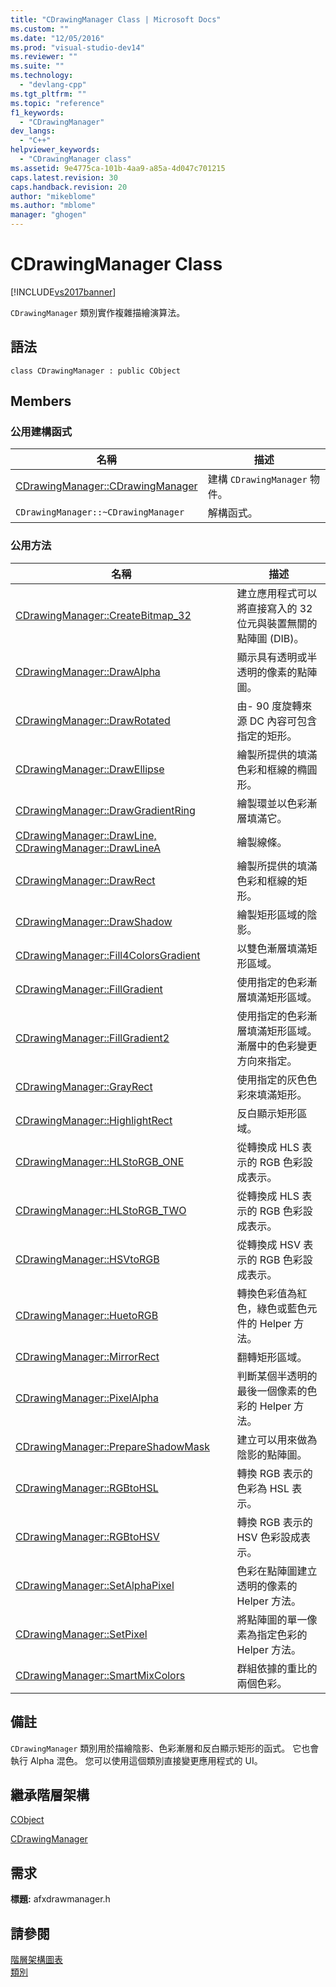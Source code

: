 ```yaml
---
title: "CDrawingManager Class | Microsoft Docs"
ms.custom: ""
ms.date: "12/05/2016"
ms.prod: "visual-studio-dev14"
ms.reviewer: ""
ms.suite: ""
ms.technology: 
  - "devlang-cpp"
ms.tgt_pltfrm: ""
ms.topic: "reference"
f1_keywords: 
  - "CDrawingManager"
dev_langs: 
  - "C++"
helpviewer_keywords: 
  - "CDrawingManager class"
ms.assetid: 9e4775ca-101b-4aa9-a85a-4d047c701215
caps.latest.revision: 30
caps.handback.revision: 20
author: "mikeblome"
ms.author: "mblome"
manager: "ghogen"
---
```

# CDrawingManager Class
[!INCLUDE[vs2017banner](../../assembler/inline/includes/vs2017banner.md)]

`CDrawingManager` 類別實作複雜描繪演算法。  
  
## 語法  
  
```  
class CDrawingManager : public CObject  
```  
  
## Members  
  
### 公用建構函式  
  
|名稱|描述|  
|--------|--------|  
|[CDrawingManager::CDrawingManager](../Topic/CDrawingManager::CDrawingManager.md)|建構 `CDrawingManager` 物件。|  
|`CDrawingManager::~CDrawingManager`|解構函式。|  
  
### 公用方法  
  
|名稱|描述|  
|--------|--------|  
|[CDrawingManager::CreateBitmap\_32](../Topic/CDrawingManager::CreateBitmap_32.md)|建立應用程式可以將直接寫入的 32 位元與裝置無關的點陣圖 \(DIB\)。|  
|[CDrawingManager::DrawAlpha](../Topic/CDrawingManager::DrawAlpha.md)|顯示具有透明或半透明的像素的點陣圖。|  
|[CDrawingManager::DrawRotated](../Topic/CDrawingManager::DrawRotated.md)|由\- 90 度旋轉來源 DC 內容可包含指定的矩形。|  
|[CDrawingManager::DrawEllipse](../Topic/CDrawingManager::DrawEllipse.md)|繪製所提供的填滿色彩和框線的橢圓形。|  
|[CDrawingManager::DrawGradientRing](../Topic/CDrawingManager::DrawGradientRing.md)|繪製環並以色彩漸層填滿它。|  
|[CDrawingManager::DrawLine, CDrawingManager::DrawLineA](../Topic/CDrawingManager::DrawLine,%20CDrawingManager::DrawLineA.md)|繪製線條。|  
|[CDrawingManager::DrawRect](../Topic/CDrawingManager::DrawRect.md)|繪製所提供的填滿色彩和框線的矩形。|  
|[CDrawingManager::DrawShadow](../Topic/CDrawingManager::DrawShadow.md)|繪製矩形區域的陰影。|  
|[CDrawingManager::Fill4ColorsGradient](../Topic/CDrawingManager::Fill4ColorsGradient.md)|以雙色漸層填滿矩形區域。|  
|[CDrawingManager::FillGradient](../Topic/CDrawingManager::FillGradient.md)|使用指定的色彩漸層填滿矩形區域。|  
|[CDrawingManager::FillGradient2](../Topic/CDrawingManager::FillGradient2.md)|使用指定的色彩漸層填滿矩形區域。  漸層中的色彩變更方向來指定。|  
|[CDrawingManager::GrayRect](../Topic/CDrawingManager::GrayRect.md)|使用指定的灰色色彩來填滿矩形。|  
|[CDrawingManager::HighlightRect](../Topic/CDrawingManager::HighlightRect.md)|反白顯示矩形區域。|  
|[CDrawingManager::HLStoRGB\_ONE](../Topic/CDrawingManager::HLStoRGB_ONE.md)|從轉換成 HLS 表示的 RGB 色彩設成表示。|  
|[CDrawingManager::HLStoRGB\_TWO](../Topic/CDrawingManager::HLStoRGB_TWO.md)|從轉換成 HLS 表示的 RGB 色彩設成表示。|  
|[CDrawingManager::HSVtoRGB](../Topic/CDrawingManager::HSVtoRGB.md)|從轉換成 HSV 表示的 RGB 色彩設成表示。|  
|[CDrawingManager::HuetoRGB](../Topic/CDrawingManager::HuetoRGB.md)|轉換色彩值為紅色，綠色或藍色元件的 Helper 方法。|  
|[CDrawingManager::MirrorRect](../Topic/CDrawingManager::MirrorRect.md)|翻轉矩形區域。|  
|[CDrawingManager::PixelAlpha](../Topic/CDrawingManager::PixelAlpha.md)|判斷某個半透明的最後一個像素的色彩的 Helper 方法。|  
|[CDrawingManager::PrepareShadowMask](../Topic/CDrawingManager::PrepareShadowMask.md)|建立可以用來做為陰影的點陣圖。|  
|[CDrawingManager::RGBtoHSL](../Topic/CDrawingManager::RGBtoHSL.md)|轉換 RGB 表示的色彩為 HSL 表示。|  
|[CDrawingManager::RGBtoHSV](../Topic/CDrawingManager::RGBtoHSV.md)|轉換 RGB 表示的 HSV 色彩設成表示。|  
|[CDrawingManager::SetAlphaPixel](../Topic/CDrawingManager::SetAlphaPixel.md)|色彩在點陣圖建立透明的像素的 Helper 方法。|  
|[CDrawingManager::SetPixel](../Topic/CDrawingManager::SetPixel.md)|將點陣圖的單一像素為指定色彩的 Helper 方法。|  
|[CDrawingManager::SmartMixColors](../Topic/CDrawingManager::SmartMixColors.md)|群組依據的重比的兩個色彩。|  
  
## 備註  
 `CDrawingManager` 類別用於描繪陰影、色彩漸層和反白顯示矩形的函式。  它也會執行 Alpha 混色。  您可以使用這個類別直接變更應用程式的 UI。  
  
## 繼承階層架構  
 [CObject](../../mfc/reference/cobject-class.md)  
  
 [CDrawingManager](../../mfc/reference/cdrawingmanager-class.md)  
  
## 需求  
 **標題:** afxdrawmanager.h  
  
## 請參閱  
 [階層架構圖表](../../mfc/hierarchy-chart.md)   
 [類別](../../mfc/reference/mfc-classes.md)